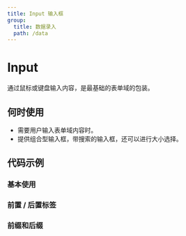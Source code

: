 ```yaml
---
title: Input 输入框
group:
  title: 数据录入
  path: /data
---
```


# Input

通过鼠标或键盘输入内容，是最基础的表单域的包装。

## 何时使用

- 需要用户输入表单域内容时。
- 提供组合型输入框，带搜索的输入框，还可以进行大小选择。

## 代码示例

### 基本使用

<code src="./demo/base"></code>

### 前置 / 后置标签

<code src="./demo/addon"></code>

### 前缀和后缀

<code src="./demo/affix"></code>

<API list='["onChange", "addonBefore", "addonAfter", "prefix", "suffix", "disabled", "value", "defaultValue"]'></API>
